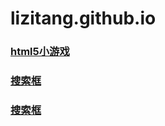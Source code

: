 # lizitang.github.io

### [html5小游戏](https://lizitang.github.io/html5-puzzle)
### [搜索框](https://lizitang.github.io/search_bar)
### [搜索框](https://lizitang.github.io/%E8%87%AA%E5%AE%9A%E4%B9%89%E5%8F%B3%E9%94%AE%E8%8F%9C%E5%8D%95)
